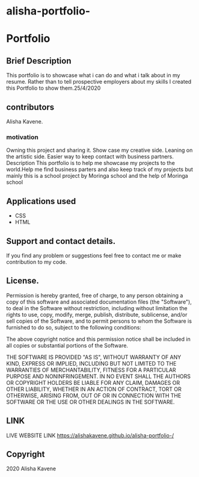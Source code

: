 # alisha-portfolio-
# Portfolio
## Brief Description
This portfolio is to showcase what i can do and what i talk about in my resume. Rather than to tell prospective employers about my skills I created this Portfolio to show them.25/4/2020

## contributors
Alisha Kavene.
### motivation
Owning this project and sharing it.
Show case my creative side.
Leaning on the artistic side.
Easier way to keep contact with business partners.
Description
This portfolio is to help me showcase my projects to the world.Help me find business parters and also keep track of my projects but mainly this is a school project by Moringa school and the help of Moringa school

## Applications used
* CSS
* HTML 
## Support and contact details.
If you find any problem or suggestions feel free to contact me or make contribution to my code.
## License.
Permission is hereby granted, free of charge, to any person obtaining a copy of this software and associated documentation files (the "Software"), to deal in the Software without restriction, including without limitation the rights to use, copy, modify, merge, publish, distribute, sublicense, and/or sell copies of the Software, and to permit persons to whom the Software is furnished to do so, subject to the following conditions:

The above copyright notice and this permission notice shall be included in all copies or substantial portions of the Software.

THE SOFTWARE IS PROVIDED "AS IS", WITHOUT WARRANTY OF ANY KIND, EXPRESS OR IMPLIED, INCLUDING BUT NOT LIMITED TO THE WARRANTIES OF MERCHANTABILITY, FITNESS FOR A PARTICULAR PURPOSE AND NONINFRINGEMENT. IN NO EVENT SHALL THE AUTHORS OR COPYRIGHT HOLDERS BE LIABLE FOR ANY CLAIM, DAMAGES OR OTHER LIABILITY, WHETHER IN AN ACTION OF CONTRACT, TORT OR OTHERWISE, ARISING FROM, OUT OF OR IN CONNECTION WITH THE SOFTWARE OR THE USE OR OTHER DEALINGS IN THE SOFTWARE.
## LINK
LIVE WEBSITE LINK https://alishakavene.github.io/alisha-portfolio-/

## Copyright
2020 Alisha Kavene
